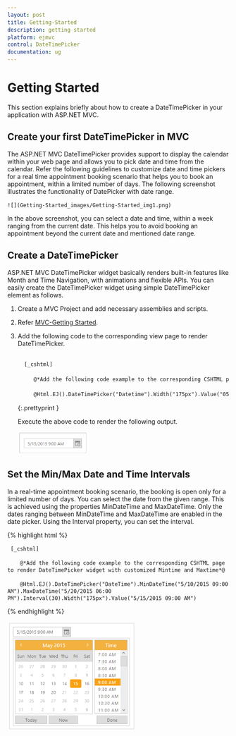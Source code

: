```yaml
---
layout: post
title: Getting-Started
description: getting started
platform: ejmvc
control: DateTimePicker
documentation: ug
---
```


# Getting Started

This section explains briefly about how to create a DateTimePicker in your application with ASP.NET MVC.

## Create your first DateTimePicker in MVC 

The ASP.NET MVC DateTimePicker provides support to display the calendar within your web page and allows you to pick date and time from the calendar. Refer the following guidelines to customize date and time pickers for a real time appointment booking scenario that helps you to book an appointment, within a limited number of days. The following screenshot illustrates the functionality of DatePicker with date range.


	![](Getting-Started_images/Getting-Started_img1.png)



In the above screenshot, you can select a date and time, within a week ranging from the current date. This helps you to avoid booking an appointment beyond the current date and mentioned date range.

## Create a DateTimePicker 

ASP.NET MVC DateTimePicker widget basically renders built-in features like Month and Time Navigation, with animations and flexible APIs. You can easily create the DateTimePicker widget using simple DateTimePicker element as follows.

1. Create a MVC Project and add necessary assemblies and scripts.
2. Refer [MVC-Getting Started](http://help.syncfusion.com/ug/js/Documents/gettingstartedwithmv.htm).
3. Add the following code to the corresponding view page to render DateTimePicker.


   ~~~ html
   
     [_cshtml]
	 
	    @*Add the following code example to the corresponding CSHTML page to render DateTimePicker widget*@

		@Html.EJ().DateTimePicker("Datetime").Width("175px").Value("05/15/2015 09:00 AM")

   ~~~
   {:.prettyprint }

    Execute the above code to render the following output.

	![](Getting-Started_images/Getting-Started_img2.png)



## Set the Min/Max Date and Time Intervals

In a real-time appointment booking scenario, the booking is open only for a limited number of days. You can select the date from the given range. This is achieved using the properties MinDateTime and MaxDateTime. Only the dates ranging between MinDateTime and MaxDateTime are enabled in the date picker. Using the Interval property, you can set the interval. 

{% highlight html %}
   
     [_cshtml]
	 
	    @*Add the following code example to the corresponding CSHTML page to render DateTimePicker widget with customized Mintime and Maxtime*@

		@Html.EJ().DateTimePicker("DateTime").MinDateTime("5/10/2015 09:00 AM").MaxDateTime("5/20/2015 06:00 PM").Interval(30).Width("175px").Value("5/15/2015 09:00 AM")

{% endhighlight %}
   

![](Getting-Started_images/Getting-Started_img3.png)



